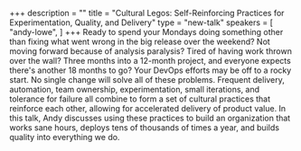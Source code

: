 +++
description = ""
title = "Cultural Legos: Self-Reinforcing Practices for Experimentation, Quality, and Delivery"
type = "new-talk"
speakers = [
        "andy-lowe",
]
+++
Ready to spend your Mondays doing something other than fixing what went wrong in the big release over the weekend?  Not moving forward because of analysis paralysis?  Tired of having work thrown over the wall?  Three months into a 12-month project, and everyone expects there's another 18 months to go?  Your DevOps efforts may be off to a rocky start.  No single change will solve all of these problems.  Frequent delivery, automation, team ownership, experimentation, small iterations, and tolerance for failure all combine to form a set of cultural practices that reinforce each other, allowing for accelerated delivery of product value.  In this talk, Andy discusses using these practices to build an organization that works sane hours, deploys tens of thousands of times a year, and builds quality into everything we do.